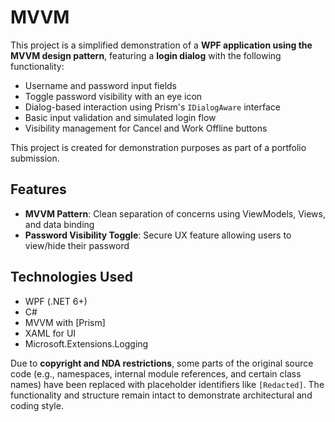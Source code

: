 # MVVM

This project is a simplified demonstration of a **WPF application using the MVVM design pattern**, featuring a **login dialog** with the following functionality:

- Username and password input fields
- Toggle password visibility with an eye icon
- Dialog-based interaction using Prism's `IDialogAware` interface
- Basic input validation and simulated login flow
- Visibility management for Cancel and Work Offline buttons

This project is created for demonstration purposes as part of a portfolio submission.

## Features

- **MVVM Pattern**: Clean separation of concerns using ViewModels, Views, and data binding
- **Password Visibility Toggle**: Secure UX feature allowing users to view/hide their password

## Technologies Used

- WPF (.NET 6+)
- C#
- MVVM with [Prism]
- XAML for UI
- Microsoft.Extensions.Logging

Due to **copyright and NDA restrictions**, some parts of the original source code (e.g., namespaces, internal module references, and certain class names) have been replaced with placeholder identifiers like `[Redacted]`. 
The functionality and structure remain intact to demonstrate architectural and coding style.